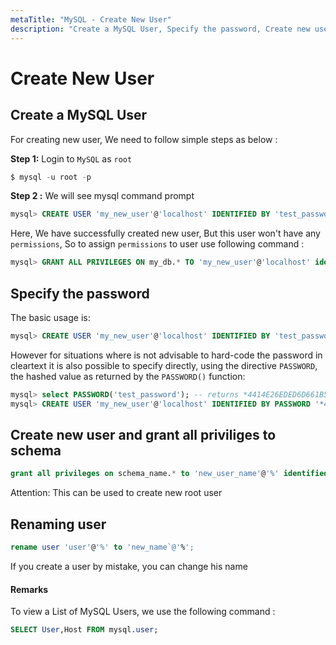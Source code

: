 ```yaml
---
metaTitle: "MySQL - Create New User"
description: "Create a MySQL User, Specify the password, Create new user and grant all priviliges to schema, Renaming user"
---
```


# Create New User



## Create a MySQL User


For creating new user, We need to follow simple steps as below :

**Step 1:** Login to `MySQL` as `root`

```sql
$ mysql -u root -p

```

**Step 2 :** We will see mysql command prompt

```sql
mysql> CREATE USER 'my_new_user'@'localhost' IDENTIFIED BY 'test_password';

```

Here, We have successfully created new user, But this user won't have any `permissions`, So to assign `permissions` to user use following command :

```sql
mysql> GRANT ALL PRIVILEGES ON my_db.* TO 'my_new_user'@'localhost' identified by 'my_password';

```



## Specify the password


The basic usage is:

```sql
mysql> CREATE USER 'my_new_user'@'localhost' IDENTIFIED BY 'test_password';

```

However for situations where is not advisable to hard-code the password in cleartext  it is also possible to specify directly, using the directive `PASSWORD`, the hashed value as returned by the `PASSWORD()` function:

```sql
mysql> select PASSWORD('test_password'); -- returns *4414E26EDED6D661B5386813EBBA95065DBC4728
mysql> CREATE USER 'my_new_user'@'localhost' IDENTIFIED BY PASSWORD '*4414E26EDED6D661B5386813EBBA95065DBC4728';

```



## Create new user and grant all priviliges to schema


```sql
grant all privileges on schema_name.* to 'new_user_name'@'%' identified by 'newpassword';

```

Attention: This can be used to create new root user



## Renaming user


```sql
rename user 'user'@'%' to 'new_name`@'%';

```

If you create a user by mistake, you can change his name



#### Remarks


To view a List of MySQL Users, we use the following command :

```sql
SELECT User,Host FROM mysql.user;

```

